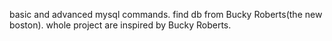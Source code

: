 basic and advanced mysql commands. 
find db from Bucky Roberts(the new boston).
whole project are inspired by Bucky Roberts.
